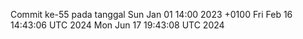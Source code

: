 Commit ke-55 pada tanggal Sun Jan 01 14:00 2023 +0100
Fri Feb 16 14:43:06 UTC 2024
Mon Jun 17 19:43:08 UTC 2024
